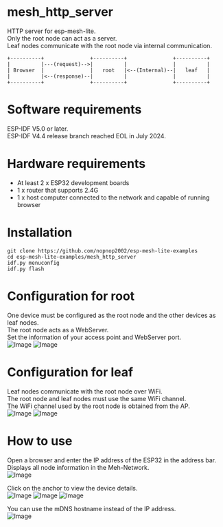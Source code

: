 # mesh_http_server
HTTP server for esp-mesh-lite.   
Only the root node can act as a server.   
Leaf nodes communicate with the root node via internal communication.   
```
+----------+               +----------+               +----------+
|          |---(request)-->|          |               |          |
| Browser  |               |   root   |<--(Internal)--|   leaf   |
|          |<--(response)--|          |               |          |
+----------+               +----------+               +----------+
```

# Software requirements
ESP-IDF V5.0 or later.   
ESP-IDF V4.4 release branch reached EOL in July 2024.   

# Hardware requirements
- At least 2 x ESP32 development boards
- 1 x router that supports 2.4G
- 1 x host computer connected to the network and capable of running browser

# Installation
```
git clone https://github.com/nopnop2002/esp-mesh-lite-examples
cd esp-mesh-lite-examples/mesh_http_server
idf.py menuconfig
idf.py flash
```

# Configuration for root   
One device must be configured as the root node and the other devices as leaf nodes.   
The root node acts as a WebServer.   
Set the information of your access point and WebServer port.   
![Image](https://github.com/user-attachments/assets/24ab6d3b-a3f6-4e8b-b33f-cf570dbcd103)
![Image](https://github.com/user-attachments/assets/fcda0877-fc5b-462b-8e2c-7c48042da6ee)

# Configuration for leaf   
Leaf nodes communicate with the root node over WiFi.   
The root node and leaf nodes must use the same WiFi channel.   
The WiFi channel used by the root node is obtained from the AP.   
![Image](https://github.com/user-attachments/assets/24ab6d3b-a3f6-4e8b-b33f-cf570dbcd103)
![Image](https://github.com/user-attachments/assets/fba33f9e-958a-4914-a50d-b4476037efb4)

# How to use
Open a browser and enter the IP address of the ESP32 in the address bar.   
Displays all node information in the Meh-Network.   
![Image](https://github.com/user-attachments/assets/3ade599e-f297-445c-adfc-294446af5771)

Click on the anchor to view the device details.   
![Image](https://github.com/user-attachments/assets/dacae309-0e1a-4272-8b59-6386d2610d94)
![Image](https://github.com/user-attachments/assets/a52c2f7e-2e50-4e90-99aa-cf2a2f6288cb)
![Image](https://github.com/user-attachments/assets/e8176aed-9b05-413a-8a84-6b3bf835e86e)

You can use the mDNS hostname instead of the IP address.   
![Image](https://github.com/user-attachments/assets/683df27d-f4cc-417e-9962-e12a0af9d4e4)
